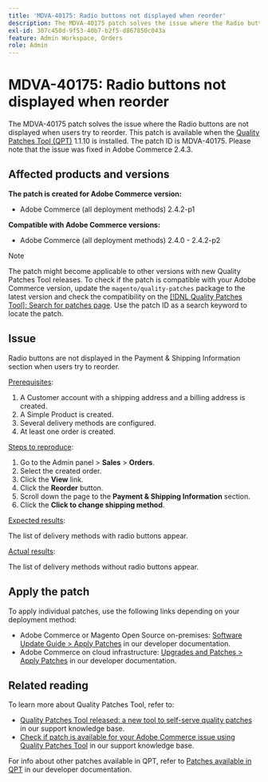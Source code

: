```yaml
---
title: 'MDVA-40175: Radio buttons not displayed when reorder'
description: The MDVA-40175 patch solves the issue where the Radio buttons are not displayed when users try to reorder. This patch is available when the [Quality Patches Tool (QPT)](/help/announcements/adobe-commerce-announcements/magento-quality-patches-released-new-tool-to-self-serve-quality-patches.md) 1.1.10 is installed. The patch ID is MDVA-40175. Please note that the issue was fixed in Adobe Commerce 2.4.3.
exl-id: 307c450d-9f53-40b7-b2f5-d867850c043a
feature: Admin Workspace, Orders
role: Admin
---
```

# MDVA-40175: Radio buttons not displayed when reorder

The MDVA-40175 patch solves the issue where the Radio buttons are not displayed when users try to reorder. This patch is available when the [Quality Patches Tool (QPT)](/help/announcements/adobe-commerce-announcements/magento-quality-patches-released-new-tool-to-self-serve-quality-patches.md) 1.1.10 is installed. The patch ID is MDVA-40175. Please note that the issue was fixed in Adobe Commerce 2.4.3.

## Affected products and versions

**The patch is created for Adobe Commerce version:**

* Adobe Commerce (all deployment methods) 2.4.2-p1

**Compatible with Adobe Commerce versions:**

* Adobe Commerce (all deployment methods) 2.4.0 - 2.4.2-p2

>[!NOTE]
>
>The patch might become applicable to other versions with new Quality Patches Tool releases. To check if the patch is compatible with your Adobe Commerce version, update the `magento/quality-patches` package to the latest version and check the compatibility on the [[!DNL Quality Patches Tool]: Search for patches page](https://experienceleague.adobe.com/tools/commerce-quality-patches/index.html). Use the patch ID as a search keyword to locate the patch.

## Issue

Radio buttons are not displayed in the Payment & Shipping Information section when users try to reorder.

<u>Prerequisites</u>:

1. A Customer account with a shipping address and a billing address is created.
1. A Simple Product is created.
1. Several delivery methods are configured.
1. At least one order is created.

<u>Steps to reproduce</u>:

1. Go to the Admin panel > **Sales** > **Orders**.
1. Select the created order.
1. Click the **View** link.
1. Click the **Reorder** button.
1. Scroll down the page to the **Payment & Shipping Information** section.
1. Click the **Click to change shipping method**.

<u>Expected results</u>:

The list of delivery methods with radio buttons appear.

<u>Actual results</u>:

The list of delivery methods without radio buttons appear.

## Apply the patch

To apply individual patches, use the following links depending on your deployment method:

* Adobe Commerce or Magento Open Source on-premises: [Software Update Guide > Apply Patches](https://experienceleague.adobe.com/en/docs/commerce-operations/tools/quality-patches-tool/usage) in our developer documentation.
* Adobe Commerce on cloud infrastructure: [Upgrades and Patches > Apply Patches](https://experienceleague.adobe.com/en/docs/commerce-cloud-service/user-guide/develop/upgrade/apply-patches) in our developer documentation.

## Related reading

To learn more about Quality Patches Tool, refer to:

* [Quality Patches Tool released: a new tool to self-serve quality patches](/help/announcements/adobe-commerce-announcements/magento-quality-patches-released-new-tool-to-self-serve-quality-patches.md) in our support knowledge base.
* [Check if patch is available for your Adobe Commerce issue using Quality Patches Tool](/help/support-tools/patches-available-in-qpt-tool/check-patch-for-magento-issue-with-magento-quality-patches.md) in our support knowledge base.

For info about other patches available in QPT, refer to [Patches available in QPT](https://experienceleague.adobe.com/tools/commerce-quality-patches/index.html) in our developer documentation.

